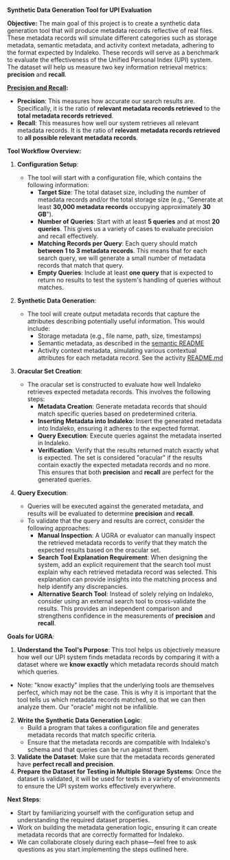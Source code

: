 **Synthetic Data Generation Tool for UPI Evaluation**

**Objective:**
The main goal of this project is to create a synthetic data generation tool that will produce metadata records reflective of real files. These metadata records will simulate different categories such as storage metadata, semantic metadata, and activity context metadata, adhering to the format expected by Indaleko. These records will serve as a benchmark to evaluate the effectiveness of the Unified Personal Index (UPI) system. The dataset will help us measure two key information retrieval metrics: **precision** and **recall**.

**[Precision and Recall](https://en.wikipedia.org/wiki/Precision_and_recall):**
- **Precision**: This measures how accurate our search results are. Specifically, it is the ratio of **relevant metadata records retrieved** to the **total metadata records retrieved**.
- **Recall**: This measures how well our system retrieves all relevant metadata records. It is the ratio of **relevant metadata records retrieved** to **all possible relevant metadata records**.

**Tool Workflow Overview:**

1. **Configuration Setup**:
   - The tool will start with a configuration file, which contains the following information:
     - **Target Size**: The total dataset size, including the number of metadata records and/or the total storage size (e.g., "Generate at least **30,000 metadata records** occupying approximately **30 GB**").
     - **Number of Queries**: Start with at least **5 queries** and at most **20 queries**. This gives us a variety of cases to evaluate precision and recall effectively.
     - **Matching Records per Query**: Each query should match **between 1 to 3 metadata records**. This means that for each search query, we will generate a small number of metadata records that match that query.
     - **Empty Queries**: Include at least **one query** that is expected to return no results to test the system's handling of queries without matches.

2. **Synthetic Data Generation**:
   - The tool will create output metadata records that capture the attributes describing potentially useful information. This would include:
      - Storage metadata (e.g., file name, path, size, timestamps)
      - Semantic metadata, as described in the [semantic README](../semantic/README.md)
      - Activity context metadata, simulating various contextual attributes for each metadata record.  See the activity [README.md](../activity/README.md)

3. **Oracular Set Creation**:
   - The oracular set is constructed to evaluate how well Indaleko retrieves expected metadata records. This involves the following steps:
     - **Metadata Creation**: Generate metadata records that should match specific queries based on predetermined criteria.
     - **Inserting Metadata into Indaleko**: Insert the generated metadata into Indaleko, ensuring it adheres to the expected format.
     - **Query Execution**: Execute queries against the metadata inserted in Indaleko.
     - **Verification**: Verify that the results returned match exactly what is expected. The set is considered "oracular" if the results contain exactly the expected metadata records and no more. This ensures that both **precision** and **recall** are perfect for the generated queries.

4. **Query Execution**:
   - Queries will be executed against the generated metadata, and results will be evaluated to determine **precision** and **recall**.
   - To validate that the query and results are correct, consider the following approaches:
     - **Manual Inspection**: A UGRA or evaluator can manually inspect the retrieved metadata records to verify that they match the expected results based on the oracular set.
     - **Search Tool Explanation Requirement**: When designing the system, add an explicit requirement that the search tool must explain why each retrieved metadata record was selected. This explanation can provide insights into the matching process and help identify any discrepancies.
     - **Alternative Search Tool**: Instead of solely relying on Indaleko, consider using an external search tool to cross-validate the results. This provides an independent comparison and strengthens confidence in the measurements of **precision** and **recall**.

**Goals for UGRA**:
1. **Understand the Tool's Purpose**: This tool helps us objectively measure how well our UPI system finds metadata records by comparing it with a dataset where we **know exactly** which metadata records should match which queries.
  - Note: "know exactly" implies that the underlying tools are themselves perfect, which may not be the case. This is why it is important that the tool tells us which metadata records matched, so that we can then analyze them. Our "oracle" might not be infallible.
2. **Write the Synthetic Data Generation Logic**:
   - Build a program that takes a configuration file and generates metadata records that match specific criteria.
   - Ensure that the metadata records are compatible with Indaleko's schema and that queries can be run against them.
3. **Validate the Dataset**: Make sure that the metadata records generated have **perfect recall and precision**.
4. **Prepare the Dataset for Testing in Multiple Storage Systems**: Once the dataset is validated, it will be used for tests in a variety of environments to ensure the UPI system works effectively everywhere.

**Next Steps**:
- Start by familiarizing yourself with the configuration setup and understanding the required dataset properties.
- Work on building the metadata generation logic, ensuring it can create metadata records that are correctly formatted for Indaleko.
- We can collaborate closely during each phase—feel free to ask questions as you start implementing the steps outlined here.